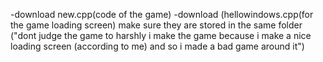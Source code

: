 -download new.cpp(code of the game)
-download (hellowindows.cpp(for the game loading screen)
make sure they are stored in the same folder
("dont judge the game to harshly i make the game because i make a nice loading screen 
(according to me) and so i made a bad game around it")
